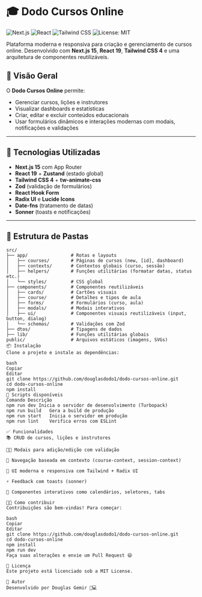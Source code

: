 # 🎓 Dodo Cursos Online

![Next.js](https://img.shields.io/badge/Next.js-15-blue?logo=next.js&logoColor=white)
![React](https://img.shields.io/badge/React-19-blue?logo=react)
![Tailwind CSS](https://img.shields.io/badge/Tailwind_CSS-4-blue?logo=tailwind-css)
![License: MIT](https://img.shields.io/badge/License-MIT-green)

Plataforma moderna e responsiva para criação e gerenciamento de cursos online. Desenvolvido com **Next.js 15**, **React 19**, **Tailwind CSS 4** e uma arquitetura de componentes reutilizáveis.

## 🚀 Visão Geral

O **Dodo Cursos Online** permite:

- Gerenciar cursos, lições e instrutores
- Visualizar dashboards e estatísticas
- Criar, editar e excluir conteúdos educacionais
- Usar formulários dinâmicos e interações modernas com modais, notificações e validações

---

## 🧱 Tecnologias Utilizadas

- **Next.js 15** com App Router
- **React 19** + **Zustand** (estado global)
- **Tailwind CSS 4** + **tw-animate-css**
- **Zod** (validação de formulários)
- **React Hook Form**
- **Radix UI** e **Lucide Icons**
- **Date-fns** (tratamento de datas)
- **Sonner** (toasts e notificações)

---

## 📁 Estrutura de Pastas

```plaintext
src/
├── app/                # Rotas e layouts
│   ├── courses/        # Páginas de cursos (new, [id], dashboard)
│   ├── contexts/       # Contextos globais (curso, sessão)
│   ├── helpers/        # Funções utilitárias (formatar datas, status etc.)
│   └── styles/         # CSS global
├── components/         # Componentes reutilizáveis
│   ├── cards/          # Cartões visuais
│   ├── course/         # Detalhes e tipos de aula
│   ├── forms/          # Formulários (curso, aula)
│   ├── modals/         # Modais interativos
│   ├── ui/             # Componentes visuais reutilizáveis (input, button, dialog)
│   └── schemas/        # Validações com Zod
├── dtos/               # Tipagens de dados
├── lib/                # Funções utilitárias globais
public/                 # Arquivos estáticos (imagens, SVGs)
📦 Instalação
Clone o projeto e instale as dependências:

bash
Copiar
Editar
git clone https://github.com/douglasdodo1/dodo-cursos-online.git
cd dodo-cursos-online
npm install
🧪 Scripts disponíveis
Comando	Descrição
npm run dev	Inicia o servidor de desenvolvimento (Turbopack)
npm run build	Gera a build de produção
npm run start	Inicia o servidor em produção
npm run lint	Verifica erros com ESLint

✅ Funcionalidades
📚 CRUD de cursos, lições e instrutores

🧑‍🏫 Modais para adição/edição com validação

🎯 Navegação baseada em contexto (course-context, session-context)

🎨 UI moderna e responsiva com Tailwind + Radix UI

⚡ Feedback com toasts (sonner)

📆 Componentes interativos como calendários, seletores, tabs

👨‍💻 Como contribuir
Contribuições são bem-vindas! Para começar:

bash
Copiar
Editar
git clone https://github.com/douglasdodo1/dodo-cursos-online.git
cd dodo-cursos-online
npm install
npm run dev
Faça suas alterações e envie um Pull Request 😄

📄 Licença
Este projeto está licenciado sob a MIT License.

📌 Autor
Desenvolvido por Douglas Gemir 🧠💻
```
